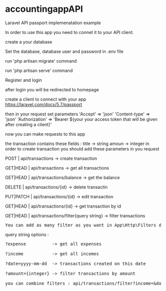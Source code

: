 # accountingappAPI
Laravel API passport implemenatation example               

In order to use this app you need to connet it to your API client.

create a your database 

Set the database, database user and password in .env file

run 'php artisan migrate' command

run 'php artisan serve' command

Register and login 

after login you will be redirected to homepage

create a client to connect with your app
https://laravel.com/docs/5.7/passport 

then in your request set parameters 
'Accept' => 'json'
'Content-type' => 'json'
'Authorization' => 'Bearer ${your your access token that will be given after creating a client}'

now you can make requests to this app

the transaction contains these fields :
title -> string
amoun -> integer
in order to create transaction you should add these parameters in you request

POST      | api/transactions                       -> create transaction

GET|HEAD  | api/transactions                       -> get all transactions

GET|HEAD  | api/transactions/balance               -> get the balance

DELETE    | api/transactions/{id}                  -> delete transactin 

PUT|PATCH | api/transactions/{id}                  -> edit transaction

GET|HEAD  | api/transactions/{id}                  -> get transaction by id

GET|HEAD  | api/transactions/filter{query string}  -> filter transactions


<pre>You can add as many filter as you want in App\Http\Filters directory and add them to $filters array in TransactionFilterIndex.php file;</pre>

query string options :
<pre>
?expense          -> get all expenses

?income           -> get all incomes

?date=yyyy-mm-dd  -> transactions created on this date

?amount={integer} -> filter transactions by amount

you can combine filters : api/transactions/filter?income=&date=2018-11-10&amount=20000
</pre>

 

